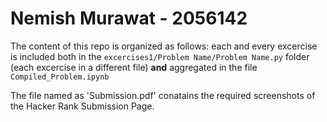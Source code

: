 # Nemish Murawat - 2056142
The content of this repo is organized as follows: each and every excercise is included both in the `excercises1/Problem Name/Problem Name.py` folder (each excercise in a different file) **and** aggregated in the file `Compiled_Problem.ipynb`

The file named as 'Submission.pdf' conatains the required screenshots of the Hacker Rank Submission Page.

